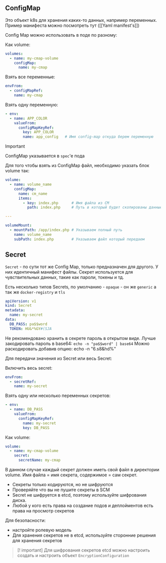 ## ConfigMap 
Это объект k8s для хранения каких-то данных, например переменных.
Пример манифеста можно посмотреть тут ([[Yaml manifest's]])

Config Map можно использовать в поде по разному:

Как volume:
```yaml
volumes:
  - name: my-cmap-volume
    configMap:
      name: my-cmap
```

Взять все переменные:
```yaml
envFrom:
  - configMapRef:
	name: my-cmap
```

Взять одну переменную:
```yaml
- env:
  - name: APP_COLOR
	valueFrom:
	  configMapKeyRef:
		key: APP_COLOR
		name: app_config   # Имя config-map откуда берем переменную
```

>[!important]
>ConfigMap указывается в `spec`'e пода

Для того чтобы взять из ConfigMap файл, необходимо указать блок volume так:
```yaml
volume:
  - name: volume_name
    configMap:
      name: cm_name
      items:
        - key: index.php      # Имя файла из CM 
          path: index.php     # Путь в который будет скопированы данные

---

volumeMount:
  - mountPath: /app/index.php # Указываем полный путь
    name: volume_name 
    subPath: index.php        # Указываем файл который передаем
```

## Secret

`Secret` - по сути тот же Config Map, только предназначен для другого.
У них идентичный манифест файлы. Секрет используется для чувствительных данных, такие как пароли, токены и тд.

Есть несколько типов Secrets, по умолчанию - `opaque` - он же `generic`
а так же `docker-registry` и `tls`

```yaml
apiVersion: v1
kind: Secret
metadata:
  name: my-secret
data:
  DB_PASS: pa$$word
  TOKEN: HU&*%GY#(SJA
```

Не рекомендовано хранить в секрете пароль в открытом виде. Лучше закодировать пароль в base64:
`echo -n "pa$$word" | base64`
Можно раскодировать добавив опцию:
echo -n "6.s8&hd%"

Для передачи значения из Secret или весь Secret:

Включить весь secret:
```yaml
envFrom:
  - secretRef:
	name: my-secret
```

Взять одну или несколько переменных секретов:
```yaml
- env:
  - name: DB_PASS
	valueFrom:
	  configMapKeyRef:
		name: my-secret
		key: DB_PASS
```

Как volume:
```yaml
volume:
  - name: my-cmap-volume
    secret:
      secretName: my-cmap
```

В данном случае каждый секрет должен иметь свой файл в директории volume. Имя файла = имя секрета, содержимое = сам секрет.

- Секреты только кодируются, но не шифруются
- Проверяйте что вы не пушите секреты в SCM
- Secret не шифруется в etcd, поэтому используйте шифрования диска.
- Любой у кого есть права на создание подов и деплойментов есть права на просмотр секретов

Для безопасности:
- настройте ролевую модель
- Для хранения секретов не в etcd, используйте сторонние решения для хранения секретов 

> [! important]
> Для шифрования секретов etcd можно настроить создать и настроить объект `EncryptionConfiguration`

